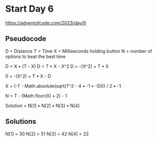 # Start Day 6

https://adventofcode.com/2023/day/6

## Pseudocode

D = Distance
T = Time
X = Milliseconds holding button
N = number of options to beat the best time

D = X • (T - X)
D = T • X - X^2
D = -(X^2) + T • X

<!-- This is a quadratic equation -->

0 = -(X^2) + T • X - D

<!-- Use the Quadratic Formula -->

X = (-T - Math.absolute(sqrt(T^2 - 4 • -1 • -D))) / 2 • -1

<!-- Calculate the number of options to beat the best time -->

N = T - (Math.floor(X) • 2) - 1

<!-- Calculate solution -->

Solution = N[1] • N[2] • N[3] • N[4]

## Solutions

N[1] = 30
N[2] = 51
N[3] = 42
N[4] = 22
